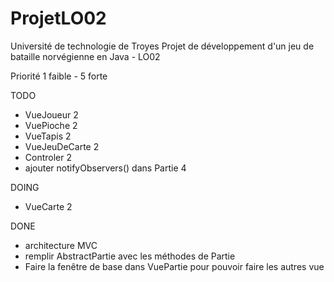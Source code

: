ProjetLO02
==========

Université de technologie de Troyes
Projet de développement d'un jeu de bataille norvégienne en Java - LO02 

Priorité 1 faible - 5 forte 

TODO 
- VueJoueur 2 
- VuePioche 2 
- VueTapis 2 
- VueJeuDeCarte 2 
- Controler 2 
- ajouter notifyObservers() dans Partie 4

DOING 
-  VueCarte 2
 
DONE 
- architecture MVC 
- remplir AbstractPartie avec les méthodes de Partie 
- Faire la fenêtre de base dans VuePartie pour pouvoir faire les autres vue 
 
